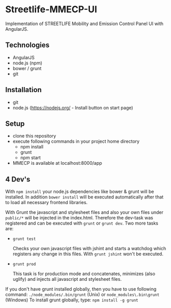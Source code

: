 # Streetlife-MMECP-UI #

Implementation of STREETLIFE Mobility and Emission Control Panel UI with AngularJS.

## Technologies ##

* AngularJS
* node.js (npm)
* bower / grunt
* git

## Installation ##

*   git
*   node.js (https://nodejs.org/ - Install button on start page)

## Setup ##

*   clone this repository
*   execute following commands in your project home directory
    *   npm install
    *   grunt
    *   npm start
*   MMECP is available at localhost:8000/app

## 4 Dev's ##

With `npm install` your node.js dependencies like bower & grunt will be installed. In addition `bower install` will be
executed automatically after that to load all necessary frontend libraries.

With Grunt the javascript and stylesheet files and also your own files under `public/*` will be injected in the
index.html. Therefore the dev-task was registered and can be executed with `grunt` or `grunt dev`. Two more tasks are:

*   `grunt test`

    Checks your own javascript files with jshint and starts a watchdog which registers any change in this files. With
`grunt jshint` won't be executed.

*   `grunt prod`

    This task is for production mode and concatenates, minimizes (also uglify) and injects all javascript
and stylesheet files.

If you don't have grunt installed globally, then you have to use following command: `./node_modules/.bin/grunt` (Unix)
or `node_modules\.bin\grunt` (Windows)
To install grunt globally, type: `npm install -g grunt`

